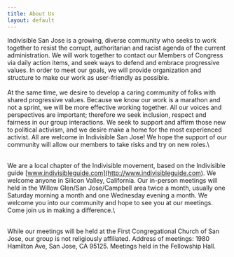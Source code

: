 ```yaml
---
title: About Us
layout: default
---
```


Indivisible San Jose is a growing, diverse community who seeks to work together to resist the corrupt, authoritarian and racist agenda of the current administration. We will work together to contact our Members of Congress via daily action items, and seek ways to defend and embrace progressive values. In order to meet our goals, we will provide organization and structure to make our work as user-friendly as possible. \
\
At the same time, we desire to develop a caring community of folks with shared progressive values. Because we know our work is a marathon and not a sprint, we will be more effective working together. All our voices and perspectives are important; therefore we seek inclusion, respect and fairness in our group interactions. We seek to support and affirm those new to political activism, and we desire make a home for the most experienced activist. All are welcome in Indivisible San Jose! We hope the support of our community will allow our members to take risks and try on new roles.\

\
We are a local chapter of the Indivisible movement, based on the Indivisible guide [www.indivisibleguide.com](http://www.indivisibleguide.com). We welcome anyone in Silicon Valley, California. Our in-person meetings will held in the Willow Glen/San Jose/Campbell area twice a month, usually one Saturday morning a month and one Wednesday evening a month. We welcome you into our community and hope to see you at our meetings. Come join us in making a difference.\

\
While our meetings will be held at the First Congregational Church of San Jose, our group is not religiously affiliated. Address of meetings: 1980 Hamilton Ave, San Jose, CA 95125.  Meetings held in the Fellowship Hall.